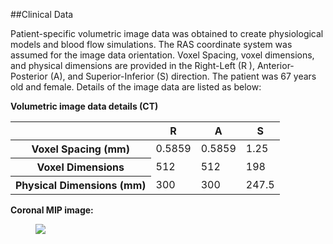 ##Clinical Data 

Patient-specific volumetric image data was obtained to create physiological models and blood flow simulations. The RAS coordinate system was assumed for the image data orientation. Voxel Spacing, voxel dimensions, and physical dimensions are provided in the Right-Left (R ), Anterior-Posterior (A), and Superior-Inferior (S) direction. The patient was 67 years old and female. Details of the image data are listed as below:

**Volumetric image data details (CT)**
<table class="table table-bordered">
<thead>
<tr>
  <th></th>
  <th>R</th>
  <th>A</th>
  <th>S</th>
</tr>
</thead>
<tr>
  <th>Voxel Spacing (mm)</th>
  <td>0.5859</td>
  <td>0.5859</td>
  <td>1.25</td>
</tr>
<tr>
  <th>Voxel Dimensions</th>
  <td>512</td>
  <td>512</td>
  <td>198</td>
</tr>
<tr>
  <th>Physical Dimensions (mm)</th>
  <td>300</td>
  <td>300</td>
  <td>247.5</td>
</tr>
</table>

**Coronal MIP image:**

<figure>
  <img class="svImg svImgMd" src="clinical/pulmonary/imgs/mip.jpg"> 
  <figcaption class="svCaption" ></figcaption>
</figure>

